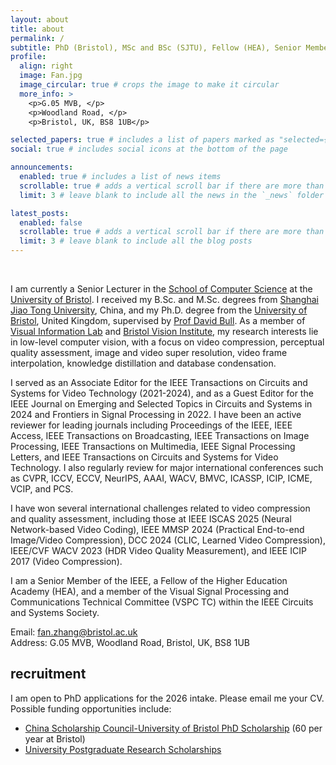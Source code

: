 ```yaml
---
layout: about
title: about
permalink: /
subtitle: PhD (Bristol), MSc and BSc (SJTU), Fellow (HEA), Senior Member (IEEE).
profile:
  align: right
  image: Fan.jpg
  image_circular: true # crops the image to make it circular
  more_info: >
    <p>G.05 MVB, </p>
    <p>Woodland Road, </p>
    <p>Bristol, UK, BS8 1UB</p>

selected_papers: true # includes a list of papers marked as "selected={true}"
social: true # includes social icons at the bottom of the page

announcements:
  enabled: true # includes a list of news items
  scrollable: true # adds a vertical scroll bar if there are more than 3 news items
  limit: 3 # leave blank to include all the news in the `_news` folder

latest_posts:
  enabled: false
  scrollable: true # adds a vertical scroll bar if there are more than 3 new posts items
  limit: 3 # leave blank to include all the blog posts
---
```


<br>

I am currently a Senior Lecturer in the [School of Computer Science](https://www.bristol.ac.uk/science-engineering/schools/computer-science/) at the [University of Bristol](https://www.bristol.ac.uk/). I received my B.Sc. and M.Sc. degrees from [Shanghai Jiao Tong University](https://en.sjtu.edu.cn/), China, and my Ph.D. degree from the [University of Bristol](https://www.bristol.ac.uk/), United Kingdom, supervised by [Prof David Bull](https://david-bull.github.io/). As a member of [Visual Information Lab](https://vilab.blogs.bristol.ac.uk/) and [Bristol Vision Institute](https://www.bristol.ac.uk/vision-institute), my research interests lie in low-level computer vision, with a focus on video compression, perceptual quality assessment, image and video super resolution, video frame interpolation, knowledge distillation and database condensation. 

I served as an Associate Editor for the IEEE Transactions on Circuits and Systems for Video Technology (2021-2024), and as a Guest Editor for the IEEE Journal on Emerging and Selected Topics in Circuits and Systems in 2024 and Frontiers in Signal Processing in 2022. I have been an active reviewer for leading journals including Proceedings of the IEEE, IEEE Access, IEEE Transactions on Broadcasting, IEEE Transactions on Image Processing, IEEE Transactions on Multimedia, IEEE Signal Processing Letters, and IEEE Transactions on Circuits and Systems for Video Technology. I also regularly review for major international conferences such as CVPR, ICCV, ECCV, NeurIPS, AAAI, WACV, BMVC, ICASSP, ICIP, ICME, VCIP, and PCS. 

I have won several international challenges related to video compression and quality assessment, including those at IEEE ISCAS 2025 (Neural Network-based Video Coding), IEEE MMSP 2024 (Practical End-to-end Image/Video Compression), DCC 2024 (CLIC, Learned Video Compression), IEEE/CVF WACV 2023 (HDR Video Quality Measurement), and IEEE ICIP 2017 (Video Compression). 

I am a Senior Member of the IEEE, a Fellow of the Higher Education Academy (HEA), and a member of the Visual Signal Processing and Communications Technical Committee (VSPC TC) within the IEEE Circuits and Systems Society.

Email: fan.zhang@bristol.ac.uk<br>
Address: G.05 MVB, Woodland Road, Bristol, UK, BS8 1UB

## recruitment

I am open to PhD applications for the 2026 intake. Please email me your CV. Possible funding opportunities include:
- [China Scholarship Council-University of Bristol PhD Scholarship](https://www.bristol.ac.uk/students/support/finances/scholarships/china-scholarship-council/) (60 per year at Bristol)
- [University Postgraduate Research Scholarships](https://www.bristol.ac.uk/science-engineering/postgraduate-research/pgr-scholarships/)
